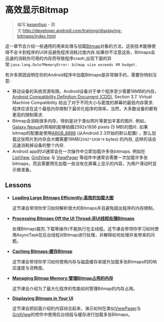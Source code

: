 # 高效显示Bitmap

> 编写:[kesenhoo](https://github.com/kesenhoo) - 原文:<http://developer.android.com/training/displaying-bitmaps/index.html>

这一章节会介绍一些通用的用来处理与加载[Bitmap](http://developer.android.com/reference/android/graphics/Bitmap.html)对象的方法，这些技术能够使得不会卡到程序的UI并且避免程序消耗过度内存.如果你不注意这些，Bitmaps会迅速的消耗你可用的内存而导致程序crash,出现下面的异常:`java.lang.OutofMemoryError: bitmap size exceeds VM budget.`

有许多原因说明在你的Android程序中加载Bitmaps是非常棘手的，需要你特别注意:

* 移动设备的系统资源有限。Android设备对于单个程序至少需要16MB的内存。[Android Compatibility Definition Document (CDD)](http://source.android.com/compatibility/downloads.html), Section 3.7. Virtual Machine Compatibility 给出了对于不同大小与密度的屏幕的最低内存需求. 程序应该在这个最低内存限制下最优化程序的效率。当然，大多数设备的都有更高的限制需求.
* Bitmap会消耗很多内存，特别是对于类似照片等更加丰富的图片. 例如，[Galaxy Nexus](http://www.android.com/devices/detail/galaxy-nexus)的照相机能够拍摄2592x1936 pixels (5 MB)的图片. 如果bitmap的配置是使用[ARGB_8888](http://developer.android.com/reference/android/graphics/Bitmap.Config.html) (从Android 2.3开始的默认配置) ，那么加载这张照片到内存会大概需要19MB(`2592*1936*4` bytes) 的内存, 这样的话会迅速消耗掉设备的整个内存.
* Android app的UI通常会在一次操作中立即加载许多张bitmaps. 例如在[ListView](http://developer.android.com/reference/android/widget/ListView.html), [GridView](http://developer.android.com/reference/android/widget/GridView.html) 与 [ViewPager](http://developer.android.com/reference/android/support/v4/view/ViewPager.html) 等组件中通常会需要一次加载许多张bitmaps，而且需要预先加载一些没有在屏幕上显示的内容，为用户滑动时显示做准备。

## Lessons
* [**Loading Large Bitmaps Efficiently:高效的加载大图**](load-bitmap.html)

  这节课会带领你学习如何解析很大的Bitmaps并且避免超出程序的内存限制。


* [**Processing Bitmaps Off the UI Thread:非UI线程处理Bitmaps**](process-bitmap.html)

  处理Bitmap(裁剪,下载等操作)不能执行在主线程。这节课会带领你学习如何使用AsyncTask在后台线程对Bitmap进行处理，并解释如何处理并发带来的问题。


* [**Caching Bitmaps:缓存Bitmap**](cache-bitmap.html)

  这节课会带领你学习如何使用内存与磁盘缓存来提升加载多张Bitmaps时的响应速度与流畅度。


* [**Managing Bitmap Memory:管理Bitmap占用的内存**](manage-bitmap-memory.html)

  这节课会介绍为了最大化程序的性能如何管理Bitmap的内存占用。


* [**Displaying Bitmaps in Your UI**](display-bitmap.html)

  这节课会把前面介绍的内容综合起来，演示如何在类似[ViewPager](http://developer.android.com/reference/android/support/v4/view/ViewPager.html)与[GridView](http://developer.android.com/reference/android/widget/GridView.html)的控件中使用后台线程与缓存进行加载多张Bitmaps。
